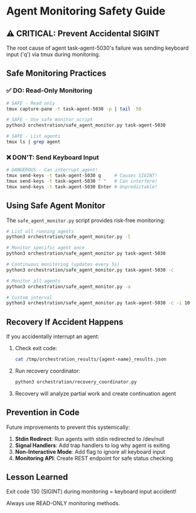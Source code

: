 # Agent Monitoring Safety Guide

## ⚠️ CRITICAL: Prevent Accidental SIGINT

The root cause of agent task-agent-5030's failure was sending keyboard input ('q') via tmux during monitoring.

## Safe Monitoring Practices

### ✅ DO: Read-Only Monitoring
```bash
# SAFE - Read only
tmux capture-pane -t task-agent-5030 -p | tail -50

# SAFE - Use safe monitor script
python3 orchestration/safe_agent_monitor.py task-agent-5030

# SAFE - List agents
tmux ls | grep agent
```

### ❌ DON'T: Send Keyboard Input
```bash
# DANGEROUS - Can interrupt agent!
tmux send-keys -t task-agent-5030 q     # Causes SIGINT!
tmux send-keys -t task-agent-5030 " "   # Can interfere!
tmux send-keys -t task-agent-5030 Enter # Unpredictable!
```

## Using Safe Agent Monitor

The `safe_agent_monitor.py` script provides risk-free monitoring:

```bash
# List all running agents
python3 orchestration/safe_agent_monitor.py -l

# Monitor specific agent once
python3 orchestration/safe_agent_monitor.py task-agent-5030

# Continuous monitoring (updates every 5s)
python3 orchestration/safe_agent_monitor.py task-agent-5030 -c

# Monitor all agents
python3 orchestration/safe_agent_monitor.py -a

# Custom interval
python3 orchestration/safe_agent_monitor.py task-agent-5030 -c -i 10
```

## Recovery If Accident Happens

If you accidentally interrupt an agent:

1. Check exit code:
   ```bash
   cat /tmp/orchestration_results/{agent-name}_results.json
   ```

2. Run recovery coordinator:
   ```bash
   python3 orchestration/recovery_coordinator.py
   ```

3. Recovery will analyze partial work and create continuation agent

## Prevention in Code

Future improvements to prevent this systemically:

1. **Stdin Redirect**: Run agents with stdin redirected to /dev/null
2. **Signal Handlers**: Add trap handlers to log why agent is exiting
3. **Non-Interactive Mode**: Add flag to ignore all keyboard input
4. **Monitoring API**: Create REST endpoint for safe status checking

## Lesson Learned

Exit code 130 (SIGINT) during monitoring = keyboard input accident!

Always use READ-ONLY monitoring methods.
